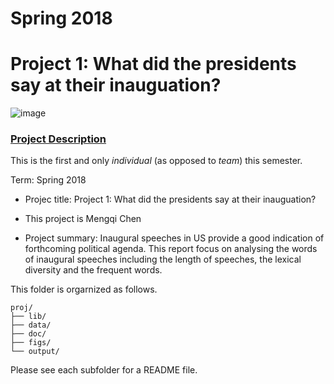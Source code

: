 # Spring 2018
# Project 1: What did the presidents say at their inauguation?

![image](figs/title.jpg)

### [Project Description](doc/)
This is the first and only *individual* (as opposed to *team*) this semester. 

Term: Spring 2018

+ Projec title: Project 1: What did the presidents say at their inauguation?
+ This project is Mengqi Chen

+ Project summary: Inaugural speeches in US provide a good indication of forthcoming political agenda. This report focus on analysing the words of inaugural speeches including the length of speeches, the lexical diversity and the frequent words. 

This folder is orgarnized as follows.

```
proj/
├── lib/
├── data/
├── doc/
├── figs/
└── output/
```

Please see each subfolder for a README file.
